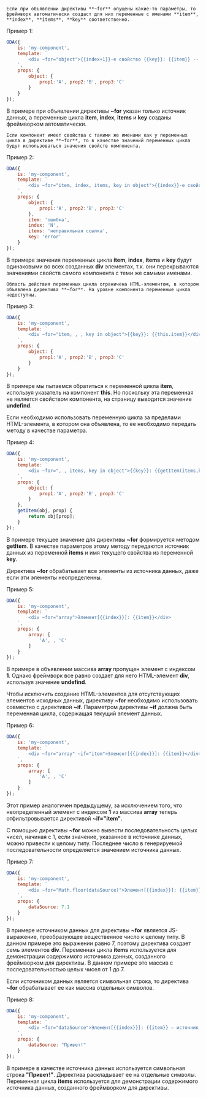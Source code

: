 ﻿```info_md
Если при объявлении директивы **~for** опущены какие-то параметры, то фреймворк автоматически создаст для них переменные с именами **item**, **index**, **items**, **key** соответственно.
```

Пример 1:

```javascript _run_edit_[my-component.js]
ODA({
    is: 'my-component',
    template: `
        <div ~for="object">{{index+1}}-е свойство {{key}}: {{item}} -- object: {{JSON.stringify(items)}}</div>
    `,
    props: {
        object: {
            prop1:'A', prop2:'B', prop3:'C'
        }
    }
});
```

В примере при объявлении директивы **~for** указан только источник данных, а переменные цикла **item**, **index**, **items** и **key** созданы фреймворком автоматически.

```warning_md
Если компонент имеет свойства с такими же именами как у переменных цикла в директиве **~for**, то в качестве значений переменных цикла будут использоваться значения свойств компонента.
```

Пример 2:

```javascript _error_run_edit_[my-component.js]
ODA({
    is: 'my-component',
    template: `
        <div ~for="item, index, items, key in object">{{index}}-е свойство {{key}}: {{item}} -- object: {{JSON.stringify(items)}}</div>
    `,
    props: {
        object: {
            prop1:'A', prop2:'B', prop3:'C'
        },
        item: 'ошибка',
        index: 'N',
        items: 'неправильная ссылка',
        key: 'error'
    }
});
```

В примере значения переменных цикла **item**, **index**, **items** и **key** будут одинаковыми во всех созданных **div** элементах, т.к. они перекрываются значениями свойств самого компонента с теми же самыми именами.

```info_md
Область действия переменных цикла ограничена HTML-элементом, в котором объявлена директива **~for**. На уровне компонента переменные цикла недоступны.
```

Пример 3:

```javascript _error_run_edit_[my-component.js]
ODA({
    is: 'my-component',
    template: `
        <div ~for="item, , , key in object">{{key}}: {{this.item}}</div>
    `,
    props: {
        object: {
            prop1:'A', prop2:'B', prop3:'C'
        }
    }
});
```

В примере мы пытаемся обратиться к переменной цикла **item**, используя указатель на компонент **this**. Но поскольку эта переменная не является свойством компонента, на страницу выводится значение **undefind**.

Если необходимо использовать переменную цикла за пределами HTML-элемента, в котором она объявлена, то ее необходимо передать методу в качестве параметра.

Пример 4:

```javascript _run_edit_[my-component.js]
ODA({
    is: 'my-component',
    template: `
        <div ~for=", , items, key in object">{{key}}: {{getItem(items,key)}}</div>
    `,
    props: {
        object: {
            prop1:'A', prop2:'B', prop3:'C'
        }
    },
    getItem(obj, prop) {
        return obj[prop];
    }
});
```

В примере текущее значение для директивы **~for** формируется методом **getItem**. В качестве параметров этому методу передаются источник данных из переменной **items** и имя текущего свойства из переменной **key**.

Директива **~for** обрабатывает все элементы из источника данных, даже если эти элементы неопределенны.

Пример 5:

```javascript _run_edit_[my-component.js]
ODA({
    is: 'my-component',
    template: `
        <div ~for="array">Элемент[{{index}}]: {{item}}</div>
    `,
    props: {
        array: [
            'A', , 'C'
        ]
    }
});
```

В примере в объявлении массива **array** пропущен элемент с индексом **1**. Однако фреймворк все равно создает для него HTML-элемент **div**, используя значение **undefind**.

Чтобы исключить создание HTML-элементов для отсутствующих элементов исходных данных, директиву **~for** необходимо использовать совместно с директивой **~if**. Параметром директивы **~if** должна быть переменная цикла, содержащая текущий элемент данных.

Пример 6:

```javascript _run_edit_[my-component.js]
ODA({
    is: 'my-component',
    template: `
        <div ~for="array" ~if="item">Элемент[{{index}}]: {{item}}</div>
    `,
    props: {
        array: [
            'A', , 'C'
        ]
    }
});
```

Этот пример аналогичен предыдущему, за исключением того, что неопределенный элемент с индексом **1** из массива **array** теперь отфильтровывается директивой **~if="item"**.

С помощью директивы **~for** можно вывести последовательность целых чисел, начиная с 1, если значение, указанное в источнике данных, можно привести к целому типу. Последнее число в генерируемой последовательности определяется значением источника данных.

Пример 7:

```javascript _run_edit_[my-component.js]
ODA({
    is: 'my-component',
    template: `
        <div ~for="Math.floor(dataSource)">Элемент[{{index}}]: {{item}} – источник данных: [{{items}}]</div>
    `,
    props: {
        dataSource: 7.1
    }
});
```

В примере источником данных для директивы **~for** является JS-выражение, преобразующее вещественное число к целому типу. В данном примере это выражении равно 7, поэтому директива создает семь элементов **div**. Переменная цикла **items** используется для демонстрации содержимого источника данных, созданного фреймворком для директивы. В данном примере это массив с последовательностью целых чисел от 1 до 7.

Если источником данных является символьная строка, то директива **~for** обрабатывает ее как массив отдельных символов.

Пример 8:

```javascript _run_edit_[my-component.js]
ODA({
    is: 'my-component',
    template: `
        <div ~for="dataSource">Элемент[{{index}}]: {{item}} – источник данных: [{{items}}]</div>
    `,
    props: {
        dataSource: "Привет!"
    }
});
```

В примере в качестве источника данных используется символьная строка **"Привет!"**. Директива раскладывает ее на отдельные символы. Переменная цикла **items** используется для демонстрации содержимого источника данных, созданного фреймворком для директивы.
